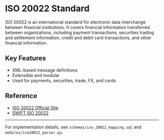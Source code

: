 # ISO 20022 Standard

ISO 20022 is an international standard for electronic data interchange between financial institutions. It covers financial information transferred between organizations, including payment transactions, securities trading and settlement information, credit and debit card transactions, and other financial information.

## Key Features

- XML-based message definitions
- Extensible and modular
- Used for payments, securities, trade, FX, and cards

## Reference

- [ISO 20022 Official Site](https://www.iso20022.org/)
- [SWIFT ISO 20022](https://www.swift.com/standards/iso-20022)

---
For implementation details, see `schemas/iso_20022_mapping.sql` and `modules/iso20022_parser.py`.
